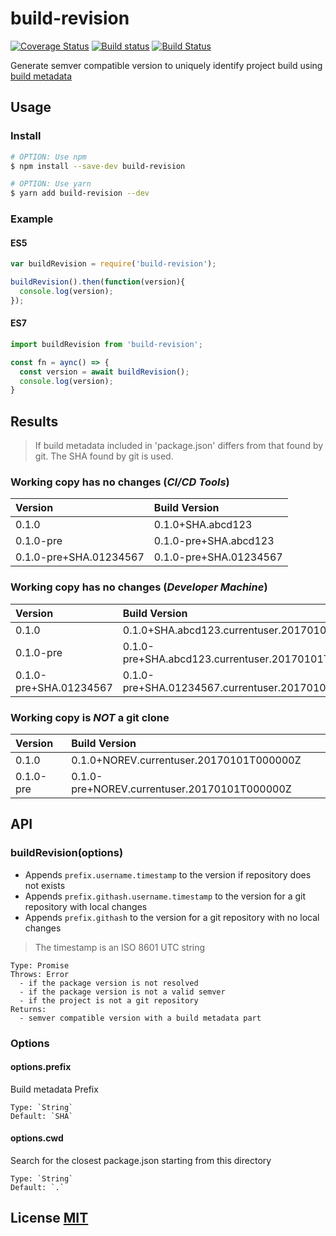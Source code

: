# build-revision

[![Coverage Status](https://coveralls.io/repos/github/abhishekdev/build-revision/badge.svg)](https://coveralls.io/github/abhishekdev/build-revision)
[![Build status](https://ci.appveyor.com/api/projects/status/87rwahlhtj1903ag?svg=true)](https://ci.appveyor.com/project/abhishekdev/build-revision)
[![Build Status](https://travis-ci.org/abhishekdev/build-revision.svg)](https://travis-ci.org/abhishekdev/build-revision)

Generate semver compatible version to uniquely identify project build using [build metadata](http://semver.org/#spec-item-10)

## Usage

### Install

```sh
# OPTION: Use npm
$ npm install --save-dev build-revision

# OPTION: Use yarn
$ yarn add build-revision --dev
```

### Example

#### ES5

```javascript
var buildRevision = require('build-revision');

buildRevision().then(function(version){
  console.log(version);
});
```

#### ES7

```javascript
import buildRevision from 'build-revision';

const fn = aync() => {
  const version = await buildRevision();
  console.log(version);
}
```

## Results

> If build metadata included in 'package.json' differs from that found by git. The SHA found by git is used.

### Working copy has no changes (_CI/CD Tools_)

Version                | Build Version
:--------------------- | :---------------------
0.1.0                  | 0.1.0+SHA.abcd123
0.1.0-pre              | 0.1.0-pre+SHA.abcd123
0.1.0-pre+SHA.01234567 | 0.1.0-pre+SHA.01234567

### Working copy has no changes (_Developer Machine_)

Version                | Build Version
:--------------------- | :--------------------------------------------------
0.1.0                  | 0.1.0+SHA.abcd123.currentuser.20170101T000000Z
0.1.0-pre              | 0.1.0-pre+SHA.abcd123.currentuser.20170101T000000Z
0.1.0-pre+SHA.01234567 | 0.1.0-pre+SHA.01234567.currentuser.20170101T000000Z

### Working copy is _NOT_ a git clone

Version   | Build Version
:-------- | :-------------------------------------------
0.1.0     | 0.1.0+NOREV.currentuser.20170101T000000Z
0.1.0-pre | 0.1.0-pre+NOREV.currentuser.20170101T000000Z

## API

### buildRevision(options)

- Appends `prefix.username.timestamp` to the version if repository does not exists
- Appends `prefix.githash.username.timestamp` to the version for a git repository with local changes
- Appends `prefix.githash` to the version for a git repository with no local changes

> The timestamp is an ISO 8601 UTC string

```
Type: Promise
Throws: Error
  - if the package version is not resolved
  - if the package version is not a valid semver
  - if the project is not a git repository
Returns:
  - semver compatible version with a build metadata part
```

### Options

#### options.prefix

Build metadata Prefix

```
Type: `String`
Default: `SHA`
```

#### options.cwd

Search for the closest package.json starting from this directory

```
Type: `String`
Default: `.`
```

## License [MIT](LICENSE)
